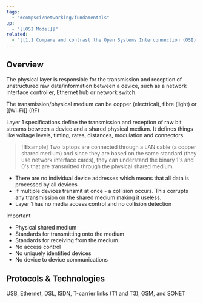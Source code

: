 ```yaml
---
tags:
  - "#compsci/networking/fundamentals"
up:
  - "[[OSI Model]]"
related:
  - "[[1.1 Compare and contrast the Open Systems Interconnection (OSI) model layers and encapsulation concepts]]"
---
```

## Overview

The physical layer is responsible for the transmission and reception of unstructured raw data/information between a device, such as a network interface controller, Ethernet hub or network switch.  

The transmission/physical medium can be copper (electrical), fibre (light) or [[Wi-Fi]] (RF)

Layer 1 specifications define the transmission and reception of raw bit streams between a device and a shared physical medium. It defines things like voltage levels, timing, rates, distances, modulation and connectors.

>[!Example]
>Two laptops are connected through a LAN cable (a copper shared medium) and since they are based on the same standard (they use network interface cards), they can understand the binary 1's and 0's that are transmitted through the physical shared medium. 

- There are no individual device addresses which means that all data is processed by all devices
- If multiple devices transmit at once - a collision occurs. This corrupts any transmission on the shared medium making it useless.
- Layer 1 has no media access control and no collision detection

>[!Important]
>- Physical shared medium
>- Standards for transmitting onto the medium
>- Standards for receiving from the medium
>- No access control
>- No uniquely identified devices
>- No device to device communications

## Protocols & Technologies

USB, Ethernet, DSL, ISDN, T-carrier links (T1 and T3), GSM, and SONET
